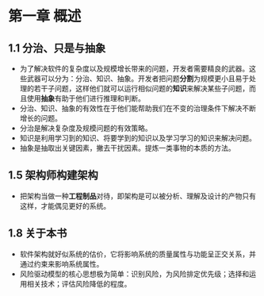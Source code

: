 # 第一章 概述
## 1.1 分治、只是与抽象
- 为了解决软件的复杂度以及规模增长带来的问题，开发者需要精良的武器。这些武器可以分为：分治、知识、抽象。开发者把问题**分割**为规模更小且易于处理的若干子问题，这样他们就可以运行相似问题的**知识**来解决某些子问题，而且使用**抽象**有助于他们进行推理和判断。
- 分治、知识、抽象的有效性在于他们能帮助我们在不变的治理条件下解决不断增长的问题。
- 分治是解决复杂度及规模问题的有效策略。
- 知识是利用学习到的知识、将要学到的知识以及学习学习的知识来解决问题。
- 抽象是抽取出关键因素，撇去干扰因素。提炼一类事物的本质的方法。

## 1.5 架构师构建架构
- 把架构当做一种**工程制品**对待，即架构是可以被分析、理解及设计的产物只有这样，才能偶见更好的系统。

## 1.8 关于本书
- 软件架构就好似系统的估价，它将影响系统的质量属性与功能呈正交关系，并通过约束来影响系统属性。
- 风险驱动模型的核心思想极为简单：识别风险，为风险排定优先级；选择和运用相关技术；评估风险降低的程度。
